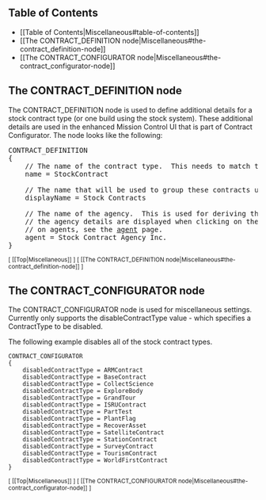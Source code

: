 ## Table of Contents

* [[Table of Contents|Miscellaneous#table-of-contents]]
* [[The CONTRACT_DEFINITION node|Miscellaneous#the-contract_definition-node]]
* [[The CONTRACT_CONFIGURATOR node|Miscellaneous#the-contract_configurator-node]]

## The CONTRACT_DEFINITION node

The CONTRACT_DEFINITION node is used to define additional details for a stock contract type (or one build using the stock system).  These additional details are used in the enhanced Mission Control UI that is part of Contract Configurator.  The node looks like the following:

<pre>
CONTRACT_DEFINITION
{
    // The name of the contract type.  This needs to match the name of the C# class exactly.
    name = StockContract
  
    // The name that will be used to group these contracts under in Mission Control.
    displayName = Stock Contracts
  
    // The name of the agency.  This is used for deriving the image to display.  As well,
    // the agency details are displayed when clicking on the group line.  For more details
    // on agents, see the <a href="wiki/How-To#creating-an-agency">agent</a> page.
    agent = Stock Contract Agency Inc.
}
</pre>

<sub>[ [[Top|Miscellaneous]] ] [ [[The CONTRACT_DEFINITION node|Miscellaneous#the-contract_definition-node]] ]</sub>

## The CONTRACT_CONFIGURATOR node

The CONTRACT_CONFIGURATOR node is used for miscellaneous settings.  Currently only supports the disableContractType value - which specifies a ContractType to be disabled.

The following example disables all of the stock contract types.

    CONTRACT_CONFIGURATOR
    {
        disabledContractType = ARMContract
        disabledContractType = BaseContract
        disabledContractType = CollectScience
        disabledContractType = ExploreBody
        disabledContractType = GrandTour
        disabledContractType = ISRUContract
        disabledContractType = PartTest
        disabledContractType = PlantFlag
        disabledContractType = RecoverAsset
        disabledContractType = SatelliteContract
        disabledContractType = StationContract
        disabledContractType = SurveyContract
        disabledContractType = TourismContract
        disabledContractType = WorldFirstContract
    }

<sub>[ [[Top|Miscellaneous]] ] [ [[The CONTRACT_CONFIGURATOR node|Miscellaneous#the-contract_configurator-node]] ]</sub>

